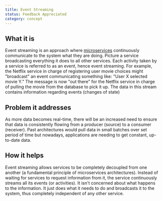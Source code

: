```yaml
---
title: Event Streaming
status: Feedback Appreciated
category: concept
---
```


## What it is

Event streaming is an approach where [microservices](/microservices/) continuously communicate to the system what they are doing. 
Picture a service broadcasting everything it does to all other services. 
Each activity taken by a service is referred to as an event, hence event streaming. 
For example, the Netflix service in charge of registering user movie choices might "broadcast" an event communicating something like: "User X selected movie Y."
The message is now "out there" for the Netflix service in charge of pulling the movie from the database to pick it up.
The data in this stream contains information regarding events (changes of state)

## Problem it addresses

As more data becomes real-time, there will be an increased need to ensure that data is consistently flowing from a producer (source) to a consumer (receiver).
Past architectures would pull data in small batches over set period of time but nowadays, applications are needing to get constant, up-to-date data.

## How it helps
Event streaming allows services to be completely decoupled from one another (a fundamental principle of microservices architectures). 
Instead of waiting for services to request information from it, the service continuously streams all its events (or activities). 
It isn't concerned about what happens to the information. 
It just does what it needs to do and broadcasts it to the system, thus completely independent of any other service. 
